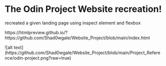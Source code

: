 # The Odin Project Website recreation!
<p>recreated a given landing page using inspect element and flexbox</p>
<p>https://htmlpreview.github.io/?https://github.com/Shad0wgale/Website_Project/blob/main/index.html</p>
![alt text](https://github.com/Shad0wgale/Website_Project/blob/main/Project_Reference/odin-project.png?raw=true)
